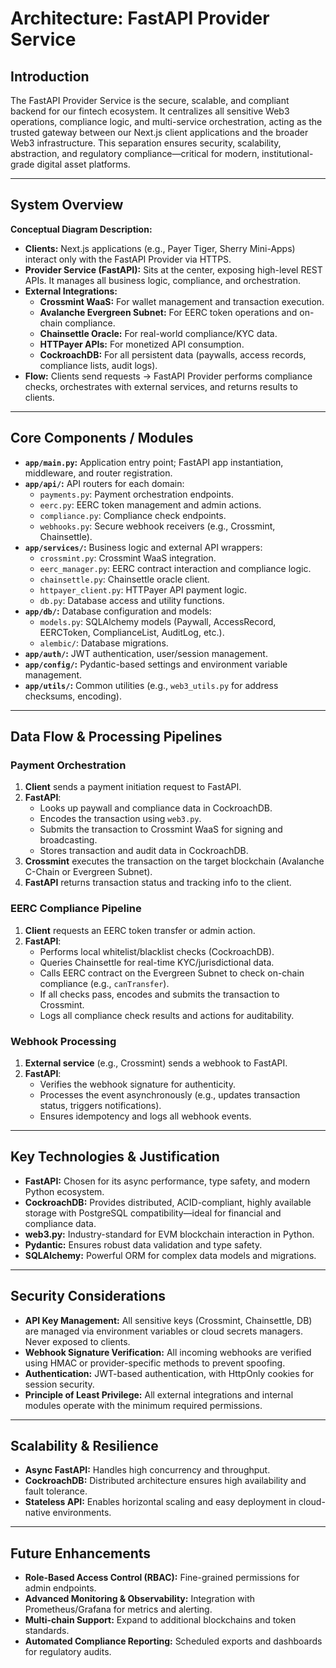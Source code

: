 # Architecture: FastAPI Provider Service

## Introduction

The FastAPI Provider Service is the secure, scalable, and compliant backend for our fintech ecosystem. It centralizes all sensitive Web3 operations, compliance logic, and multi-service orchestration, acting as the trusted gateway between our Next.js client applications and the broader Web3 infrastructure. This separation ensures security, scalability, abstraction, and regulatory compliance—critical for modern, institutional-grade digital asset platforms.

---

## System Overview

**Conceptual Diagram Description:**

- **Clients:** Next.js applications (e.g., Payer Tiger, Sherry Mini-Apps) interact only with the FastAPI Provider via HTTPS.
- **Provider Service (FastAPI):** Sits at the center, exposing high-level REST APIs. It manages all business logic, compliance, and orchestration.
- **External Integrations:**
  - **Crossmint WaaS:** For wallet management and transaction execution.
  - **Avalanche Evergreen Subnet:** For EERC token operations and on-chain compliance.
  - **Chainsettle Oracle:** For real-world compliance/KYC data.
  - **HTTPayer APIs:** For monetized API consumption.
  - **CockroachDB:** For all persistent data (paywalls, access records, compliance lists, audit logs).
- **Flow:** Clients send requests → FastAPI Provider performs compliance checks, orchestrates with external services, and returns results to clients.

---

## Core Components / Modules

- **`app/main.py`:** Application entry point; FastAPI app instantiation, middleware, and router registration.
- **`app/api/`:** API routers for each domain:
  - `payments.py`: Payment orchestration endpoints.
  - `eerc.py`: EERC token management and admin actions.
  - `compliance.py`: Compliance check endpoints.
  - `webhooks.py`: Secure webhook receivers (e.g., Crossmint, Chainsettle).
- **`app/services/`:** Business logic and external API wrappers:
  - `crossmint.py`: Crossmint WaaS integration.
  - `eerc_manager.py`: EERC contract interaction and compliance logic.
  - `chainsettle.py`: Chainsettle oracle client.
  - `httpayer_client.py`: HTTPayer API payment logic.
  - `db.py`: Database access and utility functions.
- **`app/db/`:** Database configuration and models:
  - `models.py`: SQLAlchemy models (Paywall, AccessRecord, EERCToken, ComplianceList, AuditLog, etc.).
  - `alembic/`: Database migrations.
- **`app/auth/`:** JWT authentication, user/session management.
- **`app/config/`:** Pydantic-based settings and environment variable management.
- **`app/utils/`:** Common utilities (e.g., `web3_utils.py` for address checksums, encoding).

---

## Data Flow & Processing Pipelines

### **Payment Orchestration**

1. **Client** sends a payment initiation request to FastAPI.
2. **FastAPI**:
   - Looks up paywall and compliance data in CockroachDB.
   - Encodes the transaction using `web3.py`.
   - Submits the transaction to Crossmint WaaS for signing and broadcasting.
   - Stores transaction and audit data in CockroachDB.
3. **Crossmint** executes the transaction on the target blockchain (Avalanche C-Chain or Evergreen Subnet).
4. **FastAPI** returns transaction status and tracking info to the client.

### **EERC Compliance Pipeline**

1. **Client** requests an EERC token transfer or admin action.
2. **FastAPI**:
   - Performs local whitelist/blacklist checks (CockroachDB).
   - Queries Chainsettle for real-time KYC/jurisdictional data.
   - Calls EERC contract on the Evergreen Subnet to check on-chain compliance (e.g., `canTransfer`).
   - If all checks pass, encodes and submits the transaction to Crossmint.
   - Logs all compliance check results and actions for auditability.

### **Webhook Processing**

1. **External service** (e.g., Crossmint) sends a webhook to FastAPI.
2. **FastAPI**:
   - Verifies the webhook signature for authenticity.
   - Processes the event asynchronously (e.g., updates transaction status, triggers notifications).
   - Ensures idempotency and logs all webhook events.

---

## Key Technologies & Justification

- **FastAPI:** Chosen for its async performance, type safety, and modern Python ecosystem.
- **CockroachDB:** Provides distributed, ACID-compliant, highly available storage with PostgreSQL compatibility—ideal for financial and compliance data.
- **web3.py:** Industry-standard for EVM blockchain interaction in Python.
- **Pydantic:** Ensures robust data validation and type safety.
- **SQLAlchemy:** Powerful ORM for complex data models and migrations.

---

## Security Considerations

- **API Key Management:** All sensitive keys (Crossmint, Chainsettle, DB) are managed via environment variables or cloud secrets managers. Never exposed to clients.
- **Webhook Signature Verification:** All incoming webhooks are verified using HMAC or provider-specific methods to prevent spoofing.
- **Authentication:** JWT-based authentication, with HttpOnly cookies for session security.
- **Principle of Least Privilege:** All external integrations and internal modules operate with the minimum required permissions.

---

## Scalability & Resilience

- **Async FastAPI:** Handles high concurrency and throughput.
- **CockroachDB:** Distributed architecture ensures high availability and fault tolerance.
- **Stateless API:** Enables horizontal scaling and easy deployment in cloud-native environments.

---

## Future Enhancements

- **Role-Based Access Control (RBAC):** Fine-grained permissions for admin endpoints.
- **Advanced Monitoring & Observability:** Integration with Prometheus/Grafana for metrics and alerting.
- **Multi-chain Support:** Expand to additional blockchains and token standards.
- **Automated Compliance Reporting:** Scheduled exports and dashboards for regulatory audits.
